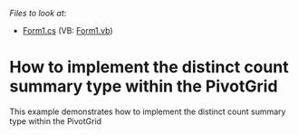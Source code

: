 <!-- default file list -->
*Files to look at*:

* [Form1.cs](./CS/WindowsApplication4/Form1.cs) (VB: [Form1.vb](./VB/WindowsApplication4/Form1.vb))
<!-- default file list end -->
# How to implement the distinct count summary type within the PivotGrid


<p>This example demonstrates how to implement the distinct count summary type within the PivotGrid</p>

<br/>


